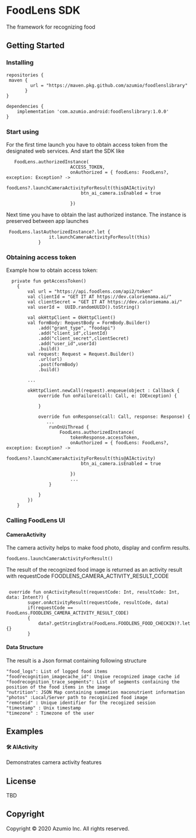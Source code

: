 # FoodLens SDK

The framework for recognizing food

## Getting Started


### Installing

```
repositories {
 maven {
         url = "https://maven.pkg.github.com/azumio/foodlenslibrary"
       }
}

dependencies {
    implementation 'com.azumio.android:foodlenslibrary:1.0.0'
}
```

### Start using

For the first time launch you have to obtain access token from the designated web services. And start the SDK like 

```
   FoodLens.authorizedInstance(
                        ACCESS_TOKEN,
                        onAuthorized = { foodLens: FoodLens?, exception: Exception? ->
                            foodLens?.launchCameraActivityForResult(this@AIActivity)
                            btn_ai_camera.isEnabled = true

                        })
```

Next time you have to obtain the last authorized instance. The instance is preserved between app launches

```
 FoodLens.lastAuthorizedInstance?.let {
                it.launchCameraActivityForResult(this)
            } 
```

### Obtaining access token

Example how to obtain access token:

```
  private fun getAccessToken()
    {
        val url = "https://api.foodlens.com/api2/token"
        val clientId = "GET IT AT https://dev.caloriemama.ai/"
        val clientSecret = "GET IT AT https://dev.caloriemama.ai/"
        val userId =  UUID.randomUUID().toString()

        val okHttpClient = OkHttpClient()
        val formBody: RequestBody = FormBody.Builder()
            .add("grant_type", "foodapi")
            .add("client_id",clientId)
            .add("client_secret",clientSecret)
            .add("user_id",userId)
            .build()
        val request: Request = Request.Builder()
            .url(url)
            .post(formBody)
            .build()

        ...

        okHttpClient.newCall(request).enqueue(object : Callback {
            override fun onFailure(call: Call, e: IOException) {
               
            }

            override fun onResponse(call: Call, response: Response) {
               ...
                runOnUiThread {
                    FoodLens.authorizedInstance(
                        tokenResponse.accessToken,
                        onAuthorized = { foodLens: FoodLens?, exception: Exception? ->
                            foodLens?.launchCameraActivityForResult(this@AIActivity)
                            btn_ai_camera.isEnabled = true

                        })
                        ...
                }

            }
        })
    }
```


### Calling FoodLens UI

#### CameraActivity

The camera activity helps to make food photo, display and confirm results.

```
foodLens.launchCameraActivityForResult()
```

The result of the recognized food image is returned as an activity result with requestCode FOODLENS_CAMERA_ACTIVITY_RESULT_CODE

```

 override fun onActivityResult(requestCode: Int, resultCode: Int, data: Intent?) {
        super.onActivityResult(requestCode, resultCode, data)
        if(requestCode == FoodLens.FOODLENS_CAMERA_ACTIVITY_RESULT_CODE)
        {
            data?.getStringExtra(FoodLens.FOODLENS_FOOD_CHECKIN)?.let {}
        }   
```

#### Data Structure
The result is a Json format containing following structure
```
"food_logs": List of logged food items
"foodrecognition_imagecache_id": Unqiue recognized image cache id
"foodrecognition_trace_segments": List of segments containing the position of the food items in the image
"nutrition": JSON Map containing summation maconutrient information
"photos" :Local/Server path to recoginized food image
"remoteid" : Unique identifier for the recogized session
"timestamp" : Unix timestamp 
"timezone" : Timezone of the user

```


## Examples

#### :hammer_and_wrench: AIActivity

Demonstrates camera activity features



## License

TBD

## Copyright

Copyright © 2020 Azumio Inc. All rights reserved.
